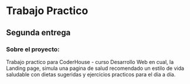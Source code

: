 # Trabajo Practico
## Segunda entrega

### Sobre el proyecto:

Trabajo practico para CoderHouse - curso Desarrollo Web en cual, la Landing page,
simula una pagina de salud recomendado un estilo de vida saludable
con dietas sugeridas y ejercicios practicos para el día a día.

